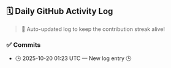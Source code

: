 ## 🗓️ Daily GitHub Activity Log

> 🤖 Auto-updated log to keep the contribution streak alive!

### ✅ Commits

- 🕒 2025-10-20 01:23 UTC — New log entry 🕒

